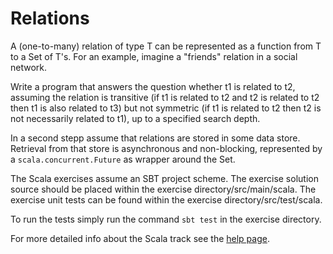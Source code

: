 # Relations

A (one-to-many) relation of type T can be represented as a function from T to a Set of T's.
For an example, imagine a "friends" relation in a social network.

Write a program that answers the question whether t1 is related to t2, assuming the relation is transitive (if t1 is related to t2 and t2 is related to t2 then t1 is also related to t3) but not symmetric (if t1 is related to t2 then t2 is not necessarily related to t1), up to a specified search depth.

In a second stepp assume that relations are stored in some data store.
Retrieval from that store is asynchronous and non-blocking, represented by a `scala.concurrent.Future` as wrapper around the Set.

The Scala exercises assume an SBT project scheme. The exercise solution source
should be placed within the exercise directory/src/main/scala. The exercise
unit tests can be found within the exercise directory/src/test/scala.

To run the tests simply run the command `sbt test` in the exercise directory.

For more detailed info about the Scala track see the [help
page](http://help.exercism.io/getting-started-with-scala.html).
